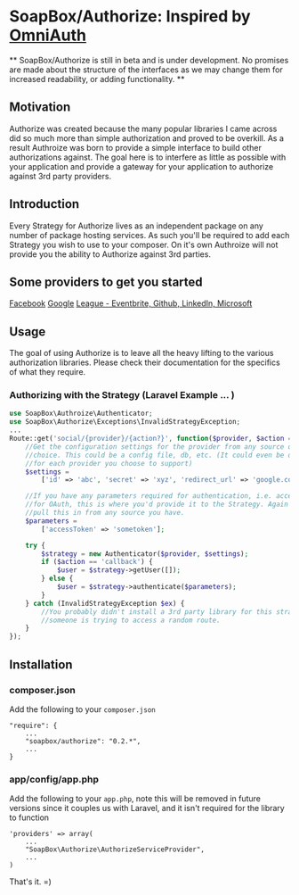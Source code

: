 # SoapBox/Authorize: Inspired by [OmniAuth](https://github.com/intridea/omniauth)

** SoapBox/Authorize is still in beta and is under development. No promises are
made about the structure of the interfaces as we may change them for increased
readability, or adding functionality. **

## Motivation
Authorize was created because the many popular libraries I came across did so
much more than simple authorization and proved to be overkill. As a result
Authroize was born to provide a simple interface to build other authorizations
against. The goal here is to interfere as little as possible with your
application and provide a gateway for your application to authorize against 3rd
party providers.

## Introduction
Every Strategy for Authorize lives as an independent package on any number of
package hosting services. As such you'll be required to add each Strategy you
wish to use to your composer. On it's own Authroize will not provide you the
ability to Authorize against 3rd parties.

## Some providers to get you started
[Facebook](https://github.com/SoapBox/authorize-facebook)
[Google](https://github.com/SoapBox/authorize-google)
[League - Eventbrite, Github, LinkedIn, Microsoft](https://github.com/Soapbox/authorize-league)

## Usage
The goal of using Authorize is to leave all the heavy lifting to the various
authorization libraries. Please check their documentation for the specifics of
what they require.

### Authorizing with the Strategy (Laravel Example ... )
```php
use SoapBox\Authroize\Authenticator;
use SoapBox\Authorize\Exceptions\InvalidStrategyException;
...
Route::get('social/{provider}/{action?}', function($provider, $action = null) {
	//Get the configuration settings for the provider from any source of your
	//choice. This could be a config file, db, etc. (It could even be different
	//for each provider you choose to support)
	$settings =
		['id' => 'abc', 'secret' => 'xyz', 'redirect_url' => 'google.com'];

	//If you have any parameters required for authentication, i.e. accessToken
	//for OAuth, this is where you'd provide it to the Strategy. Again you can
	//pull this in from any source you have.
	$parameters =
		['accessToken' => 'sometoken'];

	try {
		$strategy = new Authenticator($provider, $settings);
		if ($action == 'callback') {
			$user = $strategy->getUser([]);
		} else {
			$user = $strategy->authenticate($parameters);
		}
	} catch (InvalidStrategyException $ex) {
		//You probably didn't install a 3rd party library for this strategy, or
		//someone is trying to access a random route.
	}
});
```

## Installation

### composer.json
Add the following to your `composer.json`
```
"require": {
	...
	"soapbox/authorize": "0.2.*",
	...
}
```

### app/config/app.php
Add the following to your `app.php`, note this will be removed in future
versions since it couples us with Laravel, and it isn't required for the library
to function
```
'providers' => array(
	...
	"SoapBox\Authorize\AuthorizeServiceProvider",
	...
)
```

That's it. =)
